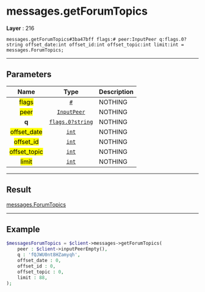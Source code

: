 # messages.getForumTopics

**Layer** : 216

```tl
messages.getForumTopics#3ba47bff flags:# peer:InputPeer q:flags.0?string offset_date:int offset_id:int offset_topic:int limit:int = messages.ForumTopics;
```

---

## Parameters

| Name | Type | Description |
| :---: | :---: | :--- |
| <mark>flags</mark> | [`#`](type/#) | NOTHING |
| <mark>peer</mark> | [`InputPeer`](type/InputPeer) | NOTHING |
| **q** | [`flags.0?string`](type/string) | NOTHING |
| <mark>offset_date</mark> | [`int`](type/int) | NOTHING |
| <mark>offset_id</mark> | [`int`](type/int) | NOTHING |
| <mark>offset_topic</mark> | [`int`](type/int) | NOTHING |
| <mark>limit</mark> | [`int`](type/int) | NOTHING |

---

## Result

[messages.ForumTopics](type/messages.ForumTopics)

---

## Example

```php
$messagesForumTopics = $client->messages->getForumTopics(
	peer : $client->inputPeerEmpty(),
	q : 'fQJWU0nt8HZamyqh',
	offset_date : 0,
	offset_id : 0,
	offset_topic : 0,
	limit : 88,
);
```